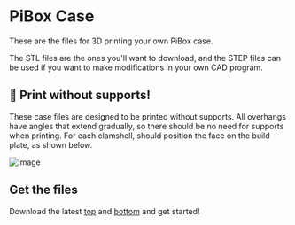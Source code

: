 # PiBox Case

These are the files for 3D printing your own PiBox case.

The STL files are the ones you'll want to download, and the STEP files can be used if you want to make modifications in your own CAD program.

## 🎉 Print without supports!

These case files are designed to be printed without supports. All overhangs have angles that extend gradually, so there should be no need for supports when printing. For each clamshell, should position the face on the build plate, as shown below.

![image](https://user-images.githubusercontent.com/1296162/145932540-536fc107-1188-4317-adf0-53858b07c0b9.png)

## Get the files

Download the latest [top](new-plastic-top.stl) and [bottom](new-plastic-bottom.stl) and get started!
